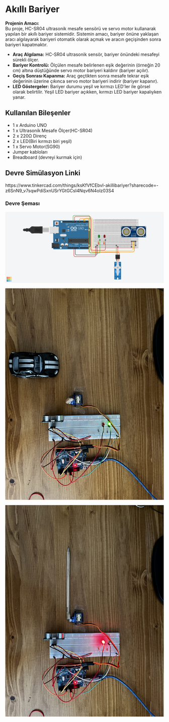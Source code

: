 <h1>Akıllı Bariyer</h1>

<p><strong>Projenin Amacı:</strong><br>
Bu proje, HC-SR04 ultrasonik mesafe sensörü ve servo motor kullanarak yapılan bir akıllı bariyer sistemidir. Sistemin amacı, bariyer önüne yaklaşan aracı algılayarak bariyeri otomatik olarak açmak ve aracın geçişinden sonra bariyeri kapatmaktır.

- **Araç Algılama:** HC-SR04 ultrasonik sensör, bariyer önündeki mesafeyi sürekli ölçer. 
- **Bariyer Kontrolü:** Ölçülen mesafe belirlenen eşik değerinin (örneğin 20 cm) altına düştüğünde servo motor bariyeri kaldırır (bariyer açılır).  
- **Geçiş Sonrası Kapanma:** Araç geçtikten sonra mesafe tekrar eşik değerinin üzerine çıkınca servo motor bariyeri indirir (bariyer kapanır).  
- **LED Göstergeler:** Bariyer durumu yeşil ve kırmızı LED'ler ile görsel olarak belirtilir. Yeşil LED bariyer açıkken, kırmızı LED bariyer kapalıyken yanar.


<h2> Kullanılan Bileşenler</h2>
<ul>
  <li>1 x Arduino UNO </li>
  <li>1 x Ultrasonik Mesafe Ölçer(HC-SR04)</li>
  <li>2 x 220Ω Direnç </li>
  <li>2 x LED(Biri kırmızı biri yeşil)</li>
  <li>1 x Servo Motor(SG90)</li>
  <li>Jumper kabloları</li>
  <li>Breadboard (devreyi kurmak için)</li>
</ul>

<h2>Devre Simülasyon Linki</h2>
<p>https://www.tinkercad.com/things/ksKfVfCEbvl-akillibariyer?sharecode=-z6SnN9_v7sqwPdiSxnUSrYGtGCsI4Nqv6N4olz03S4</p>
<h3>Devre Şeması</h3>
<p><img src="Barrier.png" alt="Devre Şeması" width="600"></p>
<p><img src="BarrierGO.JPG" alt="Devre" width="600"></p>
<p><img src="BarrierSTOP.JPG" alt="Devre" width="600"></p>

